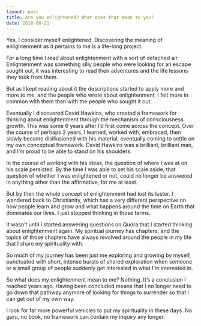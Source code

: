 ```yaml
---
layout: post
title: Are you enlightened? What does that mean to you?
date: 2018-08-21
---
```


<p>Yes, I consider myself enlightened. Discovering the meaning of enlightenment as it pertains to me is a life-long project.</p><p>For a long time I read about enlightenment with a sort of detached air. Enlightenment was something silly people who were looking for an escape sought out, it was interesting to read their adventures and the life lessons they took from them.</p><p>But as I kept reading about it the descriptions started to apply more and more to me, and the people who wrote about enlightenment, I felt more in common with them than with the people who sought it out.</p><p>Eventually I discovered David Hawkins, who created a framework for thinking about enlightenment through the mechanism of consciousness growth. This was some 6 years after I’d first come across the concept. Over the course of perhaps 2 years, I learned, worked with, embraced, then slowly became disillusioned with his material, eventually coming to settle on my own conceptual framework. David Hawkins was a brilliant, brilliant man, and I’m proud to be able to stand on his shoulders.</p><p>In the course of working with his ideas, the question of where I was at on his scale persisted. By the time I was able to set his scale aside, that question of whether I was enlightened or not, could no longer be answered in anything other than the affirmative, for me at least.</p><p>But by then the whole concept of enlightenment had lost its luster. I wandered back to Christianity, which has a very different perspective on how people learn and grow and what happens around the time on Earth that dominates our lives. I just stopped thinking in those terms.</p><p>It wasn’t until I started answering questions on Quora that I started thinking about enlightenment again. My spiritual journey has chapters, and the topics of those chapters have always revolved around the people in my life that I share my spirituality with.</p><p>So much of my journey has been just me exploring and growing by myself, punctuated with short, intense bursts of shared exploration when someone or a small group of people suddenly get interested in what I’m interested in.</p><p>So what does my enlightenment mean to me? Nothing. It’s a conclusion I reached years ago. Having been concluded means that I no longer need to go down that pathway anymore of looking for things to surrender so that I can get out of my own way.</p><p>I look for far more powerful vehicles to put my spirituality in these days. No guru, no book, no framework can contain my inquiry any longer.</p>
